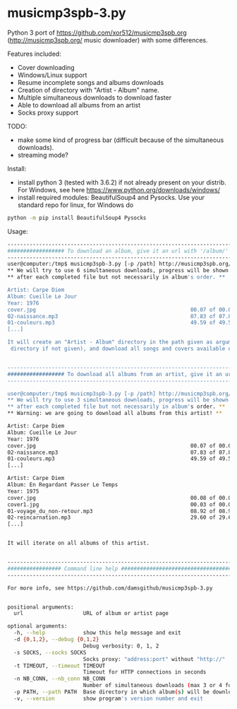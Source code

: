 # musicmp3spb-3.py
Python 3 port of https://github.com/xor512/musicmp3spb.org (http://musicmp3spb.org/ music downloader) with some differences.

Features included:
* Cover downloading
* Windows/Linux support
* Resume incomplete songs and albums downloads
* Creation of directory with "Artist - Album" name.
* Multiple simultaneous downloads to download faster
* Able to download all albums from an artist
* Socks proxy support


TODO:
* make some kind of progress bar (difficult because of the simultaneous downloads).
* streaming mode?

Install:
* install python 3 (tested with 3.6.2) if not already present on your distrib. For Windows, see here https://www.python.org/downloads/windows/
* install required modules: BeautifulSoup4 and Pysocks. Use your standard repo for linux, for Windows do 
```sh
python -m pip install BeautifulSoup4 Pysocks
```

Usage:

```sh
------------------------------------------------------------------------------------------------------------------
################## To download an album, give it an url with '/album/' in it #####################################
------------------------------------------------------------------------------------------------------------------
user@computer:/tmp$ musicmp3spb-3.py [-p /path] http://musicmp3spb.org/album/cueille_le_jour.html
** We will try to use 6 simultaneous downloads, progress will be shown **
** after each completed file but not necessarily in album's order. **

Artist: Carpe Diem
Album: Cueille Le Jour
Year: 1976
cover.jpg                                                 00.07 of 00.07 MB [100%]
02-naissance.mp3                                          07.83 of 07.83 MB [100%]
01-couleurs.mp3                                           49.59 of 49.59 MB [100%]
[...]

It will create an "Artist - Album" directory in the path given as argument (or else in current
 directory if not given), and download all songs and covers available on that page.


------------------------------------------------------------------------------------------------------------------
################## To download all albums from an artist, give it an url with '/artist/' in it ###################
------------------------------------------------------------------------------------------------------------------

user@computer:/tmp$ musicmp3spb-3.py [-p /path] http://musicmp3spb.org/artist/carpe_diem.html
** We will try to use 3 simultaneous downloads, progress will be shown **
** after each completed file but not necessarily in album's order. **
** Warning: we are going to download all albums from this artist! **

Artist: Carpe Diem
Album: Cueille Le Jour
Year: 1976
cover.jpg                                                 00.07 of 00.07 MB [100%]
02-naissance.mp3                                          07.83 of 07.83 MB [100%]
01-couleurs.mp3                                           49.59 of 49.59 MB [100%]
[...]

Artist: Carpe Diem
Album: En Regardant Passer Le Temps
Year: 1975
cover.jpg                                                 00.08 of 00.08 MB [100%]
cover1.jpg                                                00.03 of 00.03 MB [100%]
01-voyage_du_non-retour.mp3                               08.92 of 08.92 MB [100%]
02-reincarnation.mp3                                      29.60 of 29.60 MB [100%]
[...]


It will iterate on all albums of this artist.


------------------------------------------------------------------------------------------------------------------
################# Command line help ##############################################################################
------------------------------------------------------------------------------------------------------------------

For more info, see https://github.com/damsgithub/musicmp3spb-3.py


positional arguments:
  url                   URL of album or artist page

optional arguments:
  -h, --help            show this help message and exit
  -d {0,1,2}, --debug {0,1,2}
                        Debug verbosity: 0, 1, 2
  -s SOCKS, --socks SOCKS
                        Socks proxy: "address:port" without "http://"
  -t TIMEOUT, --timeout TIMEOUT
                        Timeout for HTTP connections in seconds
  -n NB_CONN, --nb_conn NB_CONN
                        Number of simultaneous downloads (max 3 or 4 for tempfile.ru)
  -p PATH, --path PATH  Base directory in which album(s) will be downloaded. Defaults to current directory.
  -v, --version         show program's version number and exit

```
